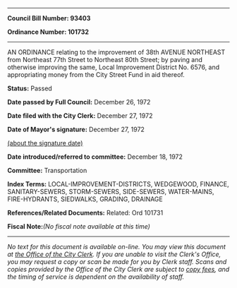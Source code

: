 

********

**Council Bill Number: 93403**
   
**Ordinance Number: 101732**
********

 AN ORDINANCE relating to the improvement of 38th AVENUE NORTHEAST from Northeast 77th Street to Northeast 80th Street; by paving and otherwise improving the same, Local Improvement District No. 6576, and appropriating money from the City Street Fund in aid thereof.

**Status:** Passed
   
**Date passed by Full Council:** December 26, 1972
   
**Date filed with the City Clerk:** December 27, 1972
   
**Date of Mayor's signature:** December 27, 1972
   
[(about the signature date)](/~public/approvaldate.htm)
   
   
   
**Date introduced/referred to committee:** December 18, 1972
   
**Committee:** Transportation
   
   
**Index Terms:** LOCAL-IMPROVEMENT-DISTRICTS, WEDGEWOOD, FINANCE, SANITARY-SEWERS, STORM-SEWERS, SIDE-SEWERS, WATER-MAINS, FIRE-HYDRANTS, SIEDWALKS, GRADING, DRAINAGE

**References/Related Documents:** Related: Ord 101731

**Fiscal Note:**_(No fiscal note available at this time)_
********

_No text for this document is available on-line. You may view this document at [the Office of the City Clerk](http://www.seattle.gov/leg/clerk/contactUs.htm). If you are unable to visit the Clerk's Office, you may request a copy or scan be made for you by Clerk staff. Scans and copies provided by the Office of the City Clerk are subject to [copy fees](http://clerk.seattle.gov/~public/clerkfees.htm), and the timing of service is dependent on the availability of staff._

